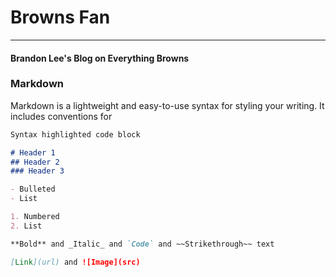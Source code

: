 # Browns Fan
---
#### Brandon Lee's Blog on Everything Browns

### Markdown

Markdown is a lightweight and easy-to-use syntax for styling your writing. It includes conventions for

```markdown
Syntax highlighted code block

# Header 1
## Header 2
### Header 3

- Bulleted
- List

1. Numbered
2. List

**Bold** and _Italic_ and `Code` and ~~Strikethrough~~ text

[Link](url) and ![Image](src)
```
